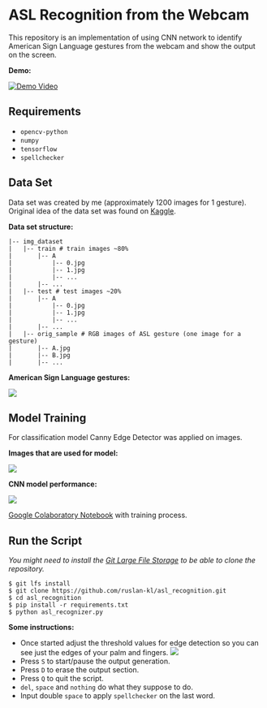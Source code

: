 # ASL Recognition from the Webcam

This repository is an implementation of using CNN network to identify American Sign Language gestures from the webcam and show the output on the screen.

**Demo:**

[![Demo Video](https://github.com/ruslan-kl/asl_recognition/blob/master/misc/demo_video.jpg?raw=true)](https://youtu.be/cbf1KNF3RJ0)

## Requirements

* `opencv-python`
* `numpy`
* `tensorflow`
* `spellchecker`


## Data Set

Data set was created by me (approximately 1200 images for 1 gesture). Original idea of the data set was found on [Kaggle](https://www.kaggle.com/grassknoted/asl-alphabet).

**Data set structure:**
```
|-- img_dataset
|   |-- train # train images ~80%
|       |-- A
|           |-- 0.jpg
|           |-- 1.jpg
|           |-- ...
|       |-- ...
|   |-- test # test images ~20%
|       |-- A
|           |-- 0.jpg
|           |-- 1.jpg
|           |-- ...
|       |-- ...
|   |-- orig_sample # RGB images of ASL gesture (one image for a gesture)
|       |-- A.jpg
|       |-- B.jpg
|       |-- ...
```

**American Sign Language gestures:**

![](https://github.com/ruslan-kl/asl_recognition/blob/master/misc/orig_imgs.jpg?raw=true)

## Model Training
For classification model Canny Edge Detector was applied on images.

**Images that are used for model:**

![](https://github.com/ruslan-kl/asl_recognition/blob/master/misc/model_imgs.jpg?raw=true)

**CNN model performance:**

![](https://github.com/ruslan-kl/asl_recognition/blob/master/misc/model_performance.jpg?raw=true)

[Google Colaboratory Notebook](https://colab.research.google.com/drive/1i9nmSJRXNlG8RtfRCeCXVUCJ1ovUekcF) with training process.

## Run the Script

*You might need to install the [Git Large File Storage](https://github.com/git-lfs/git-lfs/wiki/Installation) to be able to clone the repository.*

```
$ git lfs install
$ git clone https://github.com/ruslan-kl/asl_recognition.git
$ cd asl_recognition
$ pip install -r requirements.txt
$ python asl_recognizer.py
```

**Some instructions:**

* Once started adjust the threshold values for edge detection so you can see just the edges of your palm and fingers.
![](https://github.com/ruslan-kl/asl_recognition/blob/master/misc/threshold_values.gif?raw=true)
* Press `S` to start/pause the output generation.
* Press `D` to erase the output section.
* Press `Q` to quit the script.
* `del`, `space` and `nothing` do what they suppose to do.
* Input double `space` to apply `spellchecker` on the last word.

